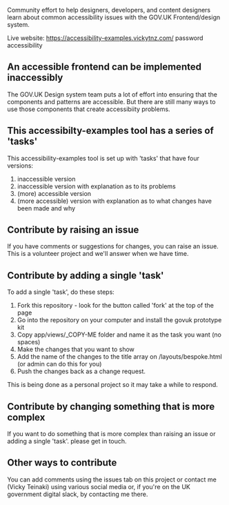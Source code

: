 Community effort to help designers, developers, and content designers learn about common accessibility issues with the GOV.UK Frontend/design system.

Live website: https://accessibility-examples.vickytnz.com/ password accessibility

## An accessible frontend can be implemented inaccessibly

The GOV.UK Design system team puts a lot of effort into ensuring that the components and patterns are accessible. But there are still many ways to use those components that create accessibiity problems. 

## This accessibilty-examples tool has a series of 'tasks'
This accessibility-examples tool is set up with 'tasks' that have four versions:

1. inaccessible version
2. inaccessible version with explanation as to its problems
3. (more) accessible version
4. (more accessible) version with explanation as to what changes have been made and why

## Contribute by raising an issue
If you have comments or suggestions for changes, you can raise an issue. This is a volunteer project and we'll answer when we have time. 

## Contribute by adding a single 'task'

To add a single 'task', do these steps:

1. Fork this repository - look for the button called 'fork' at the top of the page
2. Go into the repository on your computer and install the govuk prototype kit 
3. Copy app/views/_COPY-ME folder and name it as the task you want (no spaces)
4. Make the changes that you want to show 
5. Add the name of the changes to the title array on /layouts/bespoke.html (or admin can do this for you)
6. Push the changes back as a change request.

This is being done as a personal project so it may take a while to respond.

## Contribute by changing something that is more complex

If you want to do something that is more complex than raising an issue or adding a single 'task'. please get in touch. 

## Other ways to contribute
You can add comments using the issues tab on this project or contact me (Vicky Teinaki) using various social media or, if you're on the UK government digital slack, by contacting me there. 
